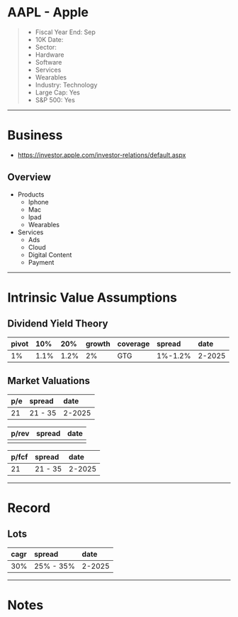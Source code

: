 # AAPL - Apple

>- Fiscal Year End: Sep  
>- 10K Date:   
>- Sector:  
>  - Hardware
>  - Software
>  - Services
>  - Wearables
>- Industry: Technology
>- Large Cap: Yes
>- S&P 500: Yes

---

# Business
- https://investor.apple.com/investor-relations/default.aspx
## Overview
- Products
  - Iphone
  - Mac
  - Ipad
  - Wearables
- Services
  - Ads
  - Cloud
  - Digital Content
  - Payment

---
# Intrinsic Value Assumptions
## Dividend Yield Theory
| pivot | 10%  | 20%  | growth | coverage | spread  | date   |
|:------|:-----|:-----|:-------|:---------|:--------|:-------|
| 1%    | 1.1% | 1.2% | 2%     | GTG      | 1%-1.2% | 2-2025 |


## Market Valuations
| p/e | spread  | date   |
|:----|:--------|:-------|
| 21  | 21 - 35 | 2-2025 | 


| p/rev | spread | date |
|:------|:-------|:-----|
|       |        |      | 


| p/fcf | spread  | date   |
|:------|:--------|:-------|
| 21    | 21 - 35 | 2-2025 |


---

# Record
## Lots
| cagr | spread    | date   |
|:-----|:----------|:-------|
| 30%  | 25% - 35% | 2-2025 |
---

# Notes 
